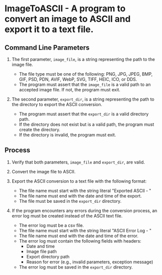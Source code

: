 # ImageToASCII - A program to convert an image to ASCII and export it to a text file.

## Command Line Parameters

1. The first parameter, `image_file`, is a string representing the path to the image file.

   - The file type must be one of the following: PNG, JPG, JPEG, BMP, GIF, PSD, PDN, AVIF, WebP, SVG, TIFF, HEIC, ICO, or DDS.
   - The program must assert that the `image_file` is a valid path to an accepted image file. If not, the program must exit.
2. The second parameter, `export_dir`, is a string representing the path to the directory to export the ASCII conversion.

   - The program must assert that the `export_dir` is a valid directory path.
   - If the directory does not exist but is a valid path, the program must create the directory.
   - If the directory is invalid, the program must exit.

## Process

1. Verify that both parameters, `image_file` and `export_dir`, are valid.
2. Convert the image file to ASCII.
3. Export the ASCII conversion to a text file with the following format:

   - The file name must start with the string literal "Exported ASCII - "
   - The file name must end with the date and time of the export.
   - The file must be saved in the `export_dir` directory.
4. If the program encounters any errors during the conversion process, an error log must be created instead of the ASCII text file.

   - The error log must be a csv file.
   - The file name must start with the string literal "ASCII Error Log - "
   - The file name must end with the date and time of the error.
   - The error log must contain the following fields with headers:
     - Date and time
     - Image file path
     - Export directory path
     - Reason for error (e.g., invalid parameters, exception message)
   - The error log must be saved in the `export_dir` directory.
